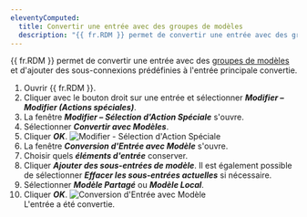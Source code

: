```yaml
---
eleventyComputed:
  title: Convertir une entrée avec des groupes de modèles
  description: "{{ fr.RDM }} permet de convertir une entrée avec des groupes de modèles et d'ajouter des sous-connexions prédéfinies à l'entrée principale convertie."
---
```

{{ fr.RDM }} permet de convertir une entrée avec des [groupes de modèles](/rdm/windows/commands/file/templates/creating-templates/) et d'ajouter des sous-connexions prédéfinies à l'entrée principale convertie.

1. Ouvrir {{ fr.RDM }}.
1. Cliquer avec le bouton droit sur une entrée et sélectionner ***Modifier – Modifier (Actions spéciales)***.
1. La fenêtre ***Modifier – Sélection d'Action Spéciale*** s'ouvre.
1. Sélectionner ***Convertir avec Modèles***.
1. Cliquer ***OK***.
![ Modifier - Sélection d'Action Spéciale](https://cdnweb.devolutions.net/docs/docs_en_kb_KB6209.png)  
1. La fenêtre ***Conversion d'Entrée avec Modèle*** s'ouvre.
1. Choisir quels ***éléments d'entrée*** conserver.
1. Cliquer ***Ajouter des sous-entrées de modèle***. Il est également possible de sélectionner ***Effacer les sous-entrées actuelles*** si nécessaire.
1. Sélectionner ***Modèle Partagé*** ou ***Modèle Local***.
1. Cliquer ***OK***.
![Conversion d'Entrée avec Modèle](https://cdnweb.devolutions.net/docs/docs_en_kb_KB6212.png)  
L'entrée a été convertie.
